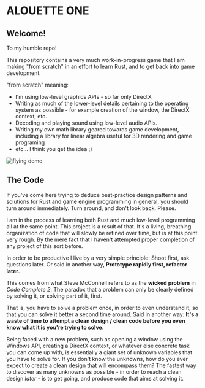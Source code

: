 # ALOUETTE ONE

## Welcome!

To my humble repo!

This repository contains a very much work-in-progress game that I am making "from scratch" in an effort to learn Rust, and to get back into game development.

"from scratch" meaning:

- I'm using low-level graphics APIs - so far only DirectX
- Writing as much of the lower-level details pertaining to the operating system as possible - for example creation of the window, the DirectX context, etc.
- Decoding and playing sound using low-level audio APIs.
- Writing my own math library geared towards game development, including a library for linear algebra useful for 3D rendering and game programing
- etc... I think you get the idea ;)

![flying demo](flying.gif)

## The Code

If you've come here trying to deduce best-practice design patterns and solutions for Rust and game engine programming in general, you should turn around immediately. Turn around, and don't look back. Please.

I am in the process of learning both Rust and much low-level programming all at the same point. This project is a result of that. It's a living, breathing organization of code that will slowly be refined over time, but is at this point very rough. By the mere fact that I haven't attempted proper completion of any project of this sort before.

In order to be productive I live by a very simple principle: Shoot first, ask questions later. Or said in another way, **Prototype rapidly first, refactor later**.

This comes from what Steve McConnell refers to as the **wicked problem** in *Code Complete 2*. The paradox that a problem can only be clearly defined by solving it, or solving part of it, first.

That is, you have to solve a problem once, in order to even understand it, so that you can solve it better a second time around. Said in another way: **It's a waste of time to attempt a clean design / clean code before you even know what it is you're trying to solve.**

Being faced with a new problem, such as opening a window using the Windows API, creating a DirectX context, or whatever else concrete task you can come up with, is essentially a giant set of unknown variables that you have to solve for. If you don't know the unknowns, how do you ever expect to create a clean design that will encompass them? The fastest way to discover as many unknowns as possible - in order to reach a clean design *later* - is to get going, and produce code that aims at solving it.
